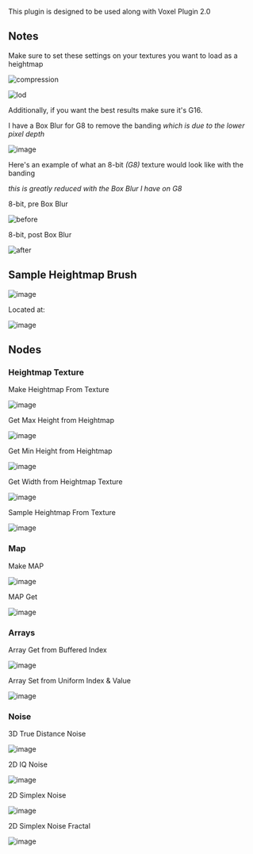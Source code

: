This plugin is designed to be used along with Voxel Plugin 2.0

## Notes
Make sure to set these settings on your textures you want to load as a heightmap

![compression](https://github.com/DanWaheed/VoxelExtraPlugin/assets/117957636/0b6c5b6d-7b95-44b0-8bec-0308fcd4ec9c)

![lod](https://github.com/DanWaheed/VoxelExtraPlugin/assets/117957636/f1e8aead-754b-4369-a0d7-29343ac90baf)

Additionally, if you want the best results make sure it's G16.

I have a Box Blur for G8 to remove the banding *which is due to the lower pixel depth*

![image](https://github.com/DanWaheed/VoxelExtraPlugin/assets/117957636/18fac62b-fa2b-4f7c-955e-198ae42ec3a5)

Here's an example of what an 8-bit *(G8)* texture would look like with the banding

*this is greatly reduced with the Box Blur I have on G8*

8-bit, pre Box Blur

![before](https://github.com/DanWaheed/VoxelExtraPlugin/assets/117957636/df460125-5882-400a-a0a9-1f4bc84800ac)

8-bit, post Box Blur

![after](https://github.com/DanWaheed/VoxelExtraPlugin/assets/117957636/e138bbb5-42bd-4035-b738-46cec6ef3306)

## Sample Heightmap Brush
![image](https://github.com/DanWaheed/VoxelExtraPlugin/assets/117957636/6858c6ca-d7da-4cec-82cf-cd01cc92bb45)

Located at:

![image](https://github.com/DanWaheed/VoxelExtraPlugin/assets/117957636/d9a77473-e927-4758-954f-0dee50f0f86b)

## Nodes

### Heightmap Texture
Make Heightmap From Texture

![image](https://github.com/DanWaheed/VoxelExtraPlugin/assets/117957636/3335b394-5f35-40cd-a3fa-4c361c08284d)

Get Max Height from Heightmap

![image](https://github.com/DanWaheed/VoxelExtraPlugin/assets/117957636/a1b4f817-d7b7-4fbd-8ea9-50f1b16a7b18)

Get Min Height from Heightmap

![image](https://github.com/DanWaheed/VoxelExtraPlugin/assets/117957636/26b94842-d44d-4408-8d3d-3a8670d8f35c)

Get Width from Heightmap Texture

![image](https://github.com/DanWaheed/VoxelExtraPlugin/assets/117957636/f3d78966-5177-4b8b-acf7-9c6ad2b1b7fc)

Sample Heightmap From Texture

![image](https://github.com/DanWaheed/VoxelExtraPlugin/assets/117957636/d63d705e-3d27-4176-9343-ba868fc5637b)

### Map
Make MAP

![image](https://github.com/DanWaheed/VoxelExtraPlugin/assets/117957636/98878f4c-0ee9-47bc-a1c5-29725d47fa30)

MAP Get

![image](https://github.com/DanWaheed/VoxelExtraPlugin/assets/117957636/85ee21f0-1be1-4ef8-a60a-cd0670e3e8c1)

### Arrays
Array Get from Buffered Index

![image](https://github.com/DanWaheed/VoxelExtraPlugin/assets/117957636/1cce12cb-3204-4d19-93ac-05509d8c83e5)

Array Set from Uniform Index & Value

![image](https://github.com/DanWaheed/VoxelExtraPlugin/assets/117957636/393e6601-25c7-403a-9a5d-5ea3810cbd39)

### Noise
3D True Distance Noise

![image](https://github.com/DanWaheed/VoxelExtraPlugin/assets/117957636/7ec67c8e-01eb-4086-aa7d-5457251d92ac)

2D IQ Noise

![image](https://github.com/DanWaheed/VoxelExtraPlugin/assets/117957636/950c1385-8bd9-44bf-a751-230736321054)

2D Simplex Noise

![image](https://github.com/DanWaheed/VoxelExtraPlugin/assets/117957636/0e108525-f162-48ed-b0e8-74f3ab2ede73)

2D Simplex Noise Fractal

![image](https://github.com/DanWaheed/VoxelExtraPlugin/assets/117957636/b3a2a8ec-2df0-42bb-ae56-64c14db41aa9)

